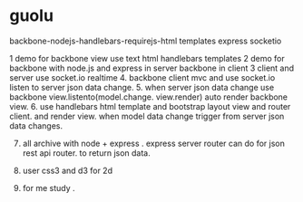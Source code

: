 guolu
=====

backbone-nodejs-handlebars-requirejs-html templates express socketio 

1 demo for backbone view use text html handlebars templates
2 demo for backbone with node.js and express in server backbone in client
3 client and server use socket.io realtime 
4. backbone client mvc and use socket.io listen to server json data change.
5. when server json data change use backbone view.listento(model.change. view.render) auto render backbone view.
6. use handlebars html template and bootstrap layout view and router client. and render view. when model data change trigger from server json data changes.

7. all archive with node + express . express server router can do for json rest api router. to return json data.

8. user css3 and d3 for 2d 
9. for me study .
